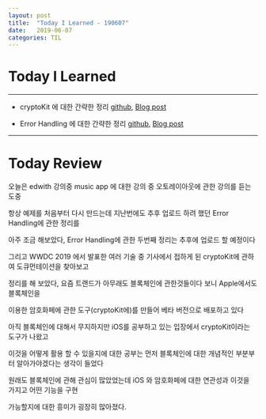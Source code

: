 ```yaml
---
layout: post
title:  "Today I Learned - 190607"
date:   2019-06-07
categories: TIL
---
```


# Today I Learned

---

- cryptoKit 에 대한 간략한 정리 [github](https://github.com/VincentGeranium/VincentGeranium.github.io/blob/master/_posts/2019-06-07-CryptoKit.markdown), [Blog post](https://vincentgeranium.github.io/ios,/swift/2019/06/07/CryptoKit.html)

- Error Handling 에 대한 간략한 정리 [github](https://github.com/VincentGeranium/VincentGeranium.github.io/blob/master/_posts/2019-06-07-ErrorHandling.markdown), [Blog post](https://vincentgeranium.github.io/ios,/swift/2019/06/07/ErrorHandling.html)

---

# Today Review

오늘은 edwith 강의중 music app 에 대한 강의 중 오토레이아웃에 관한 강의를 듣는 도중

항상 예제를 처음부터 다시 만드는데 지난번에도 추후 업로드 하려 했던 Error Handling에 관한 정리를

아주 조금 해보았다, Error Handling에 관한 두번째 정리는 추후에 업로드 할 예정이다

그리고 WWDC 2019 에서 발표한 여러 기술 중 기사에서 접하게 된 cryptoKit에 관하여 도큐먼테이션을 찾아보고

정리를 해 보았다, 요즘 트랜드가 아무래도 블록체인에 관한것들이다 보니 Apple에서도 블록체인을 

이용한 암호화페에 관한 도구(cryptoKit에)를 만들어 베타 버전으로 배포하고 있다

아직 블록체인에 대해서 무지하지만 iOS를 공부하고 있는 입장에서 cryptoKit이라는 도구가 나왔고

이것을 어떻게 활용 할 수 있을지에 대한 공부는 먼저 블록체인에 대한 개념적인 부분부터 알아가야겠다는 생각이 들었다

원래도 블록체인에 관해 관심이 많았었는데 iOS 와 암호화페에 대한 연관성과 이것을 가지고 어떤 기능을 구현

가능할지에 대한 흥미가 굉장히 많아졌다.
